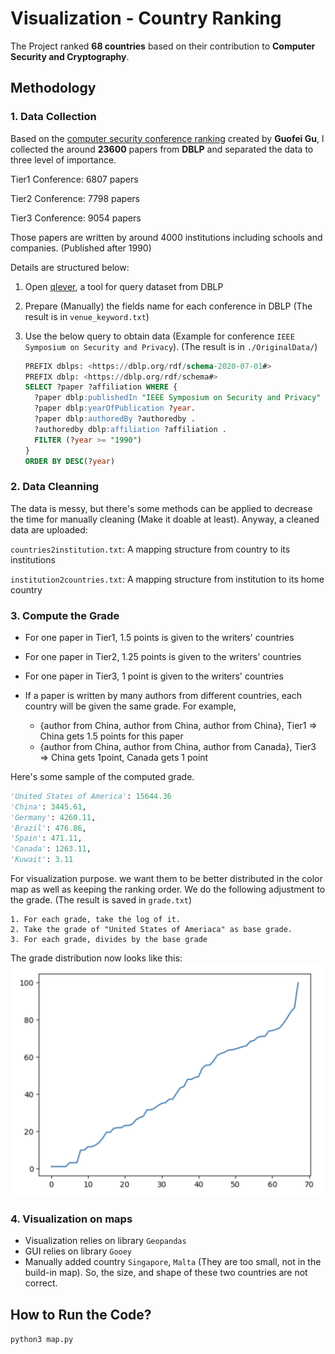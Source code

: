# Visualization - Country Ranking 

The Project ranked **68 countries** based on their contribution to **Computer Security and Cryptography**.

## Methodology

### 1. Data Collection

Based on the [computer security conference ranking](https://people.engr.tamu.edu/guofei/sec_conf_stat.htm) created by **Guofei Gu**, I collected the around **23600** papers from **DBLP** and separated the data to three level of importance.

Tier1 Conference: 6807 papers

Tier2 Conference: 7798 papers

Tier3 Conference: 9054 papers

Those papers are written by around 4000 institutions including schools and companies. (Published after 1990)



Details are structured below:

1. Open [qlever](https://qlever.cs.uni-freiburg.de/dblp), a tool for query dataset from DBLP

2. Prepare (Manually) the fields name for each conference in DBLP (The result is in `venue_keyword.txt`)

3. Use the below query to obtain data (Example for conference `IEEE Symposium on Security and Privacy`). (The result is in `./OriginalData/`)

   ```sql
   PREFIX dblps: <https://dblp.org/rdf/schema-2020-07-01#>
   PREFIX dblp: <https://dblp.org/rdf/schema#>
   SELECT ?paper ?affiliation WHERE {
     ?paper dblp:publishedIn "IEEE Symposium on Security and Privacy" .
     ?paper dblp:yearOfPublication ?year.
     ?paper dblp:authoredBy ?authoredby .
     ?authoredby dblp:affiliation ?affiliation .
     FILTER (?year >= "1990")
   }
   ORDER BY DESC(?year)
   ```

   

### 2. Data Cleanning

The data is messy, but there's some methods can be applied to decrease the time for manually cleaning (Make it doable at least). Anyway, a cleaned data are uploaded:

`countries2institution.txt`: A mapping structure from country to its institutions

`institution2countries.txt`: A mapping structure from institution to its home country



### 3. Compute the Grade

* For one paper in Tier1, 1.5 points is given to the writers' countries
* For one paper in Tier2, 1.25 points is given to the writers' countries
* For one paper in Tier3, 1 point is given to the writers' countries

* If a paper is written by many authors from different countries, each country will be given the same grade. For example,
  * {author from China, author from China, author from China}, Tier1 => China gets 1.5 points for this paper
  * {author from China, author from China, author from Canada}, Tier3 => China gets 1point, Canada gets 1 point



Here's some sample of the computed grade.

```python
'United States of America': 15644.36
'China': 3445.61,
'Germany': 4260.11,
'Brazil': 476.86,
'Spain': 471.11,
'Canada': 1263.11,
'Kuwait': 3.11
```

For visualization purpose. we want them to be better distributed in the color map as well as keeping the ranking order. We do the following adjustment to the grade. (The result is saved in `grade.txt`)

```
1. For each grade, take the log of it.
2. Take the grade of "United States of Ameriaca" as base grade.
3. For each grade, divides by the base grade
```

The grade distribution now looks like this:
![Country Grade](distribution.png "Grade Distribution")


### 4.  Visualization on maps

* Visualization relies on library `Geopandas`
* GUI relies on library `Gooey`
* Manually added country `Singapore`, `Malta` (They are too small, not in the build-in map). So, the size, and shape of these two countries are not correct.



## How to Run the Code?
`python3 map.py` 

